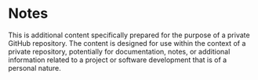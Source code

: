# Notes


This is additional content specifically prepared for the purpose of a private GitHub repository. 
The content is designed for use within the context of a private repository, potentially for documentation, 
notes, or additional information related to a project or software development that is of a personal nature.
